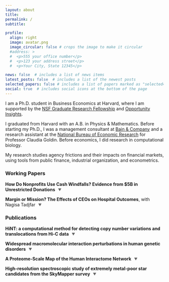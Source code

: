 ```yaml
---
layout: about
title: 
permalink: /
subtitle:

profile:
  align: right
  image: avatar.png
  image_circular: false # crops the image to make it circular
  #address: >
  #  <p>555 your office number</p>
  #  <p>123 your address street</p>
  #  <p>Your City, State 12345</p>

news: false  # includes a list of news items
latest_posts: false  # includes a list of the newest posts
selected_papers: false # includes a list of papers marked as "selected={true}"
social: true  # includes social icons at the bottom of the page
---
```


I am a Ph.D. student in Business Economics at Harvard, where I am supported by the [NSF Graduate Research Fellowship](https://www.nsfgrfp.org/) and [Opportunity Insights](https://opportunityinsights.org/).

I graduated from Harvard with an A.B. in Physics & Mathematics. Before starting my Ph.D., I was a management consultant at [Bain & Company](https://www.bain.com/) and a research assistant at the [National Bureau of Economic Research](https://www.nber.org/) for Professor Claudia Goldin. Before economics, I did research in computational biology.

My research studies agency frictions and their impacts on financial markets, using tools from public finance, industrial organization, and econometrics.


### Working Papers

**How Do Nonprofits Use Cash Windfalls? Evidence from $5B in Unrestricted Donations** <span class="toggle-btn">▼</span>

**Margin or Mission? The Effects of CEOs on Hospital Outcomes**, with Nagisa Tadjfar <span class="toggle-btn">▼</span>


### Publications

**HiNT: a computational method for detecting copy number variations and translocations from Hi-C data** <span class="toggle-btn">▼</span>
<div class="abstract-content" style="display: none;">
The three-dimensional conformation of a genome can be profiled using Hi-C, a technique that combines chromatin conformation capture with high-throughput sequencing. However, structural variations often yield features that can be mistaken for chromosomal interactions. Here, we describe a computational method HiNT (Hi-C for copy Number variation and Translocation detection), which detects copy number variations and interchromosomal translocations within Hi-C data with breakpoints at single base-pair resolution. We demonstrate that HiNT outperforms existing methods on both simulated and real data. We also show that Hi-C can supplement whole-genome sequencing in structure variant detection by locating breakpoints in repetitive regions.
</div>

**Widespread macromolecular interaction perturbations in human genetic disorders** <span class="toggle-btn">▼</span>
<div class="abstract-content" style="display: none;">
How disease-associated mutations impair protein activities in the context of biological networks remains mostly undetermined. Although a few renowned alleles are well characterized, functional information is missing for over 100,000 disease-associated variants. Here we functionally profile several thousand missense mutations across a spectrum of Mendelian disorders using various interaction assays. The majority of disease-associated alleles exhibit wild-type chaperone binding profiles, suggesting they preserve protein folding or stability. While common variants from healthy individuals rarely affect interactions, two-thirds of disease-associated alleles perturb protein-protein interactions, with half corresponding to "edgetic" alleles affecting only a subset of interactions while leaving most other interactions unperturbed. With transcription factors, many alleles that leave protein-protein interactions intact affect DNA binding. Different mutations in the same gene leading to different interaction profiles often result in distinct disease phenotypes. Thus disease-associated alleles that perturb distinct protein activities rather than grossly affecting folding and stability are relatively widespread.
</div>

**A Proteome-Scale Map of the Human Interactome Network** <span class="toggle-btn">▼</span>
<div class="abstract-content" style="display: none;">
Just as reference genome sequences revolutionized human genetics, reference maps of interactome networks will be critical to fully understand genotype-phenotype relationships. Here, we describe a systematic map of ?14,000 high-quality human binary protein-protein interactions. At equal quality, this map is ?30% larger than what is available from small-scale studies published in the literature in the last few decades. While currently available information is highly biased and only covers a relatively small portion of the proteome, our systematic map appears strikingly more homogeneous, revealing a "broader" human interactome network than currently appreciated. The map also uncovers significant interconnectivity between known and candidate cancer gene products, providing unbiased evidence for an expanded functional cancer landscape, while demonstrating how high-quality interactome models will help "connect the dots" of the genomic revolution.
</div>

**High-resolution spectroscopic study of extremely metal-poor star candidates from the SkyMapper survey** <span class="toggle-btn">▼</span>
<div class="abstract-content" style="display: none;">
The SkyMapper Southern Sky Survey is carrying out a search for the most metal-poor stars in the Galaxy. It identifies candidates by way of its unique filter set which allows for estimation of stellar atmospheric parameters. The set includes a narrow filter centered on the Ca ii K 3933 Å line, enabling a robust estimate of stellar metallicity. Promising candidates are then confirmed with spectroscopy. We present the analysis of Magellan Inamori Kyocera Echelle high-resolution spectroscopy of 122 metal-poor stars found by SkyMapper in the first two years of commissioning observations. Forty-one stars have [Fe/H]⩽−3.0. Nine have [Fe/H]⩽−3.5, with three at [Fe/H]∼−4. A 1D LTE abundance analysis of the elements Li, C, Na, Mg, Al, Si, Ca, Sc, Ti, Cr, Mn, Co, Ni, Zn, Sr, Ba, and Eu shows these stars have [X/Fe] ratios typical of other halo stars. One star with low [X/Fe] values appears to be "Fe-enhanced," while another star has an extremely large [Sr/Ba] ratio: >2. Only one other star is known to have a comparable value. Seven stars are "CEMP-no" stars ([C/Fe]>0.7, [Ba/Fe]<0). 21 stars exhibit mild r-process element enhancements (0.3⩽[Eu/Fe]<1.0), while four stars have [Eu/Fe]⩾1.0. These results demonstrate the ability to identify extremely metal-poor stars from SkyMapper photometry, pointing to increased sample sizes and a better characterization of the metal-poor tail of the halo metallicity distribution function in the future.
</div>

<style>
.toggle-btn {
  cursor: pointer;
  color: #666;
  font-size: 0.8em;
  margin-left: 5px;
}

.abstract-content {
  margin: 10px 0 20px 0;
  padding: 10px;
  background-color: #f6f8fa;
  border-radius: 4px;
  font-size: 0.9em;
}
</style>

<script>
document.addEventListener('DOMContentLoaded', function() {
  const toggles = document.querySelectorAll('.toggle-btn');
  
  toggles.forEach(toggle => {
    toggle.addEventListener('click', function() {
      const abstract = this.parentElement.nextElementSibling;
      if (abstract && abstract.classList.contains('abstract-content')) {
        const isVisible = abstract.style.display === 'block';
        abstract.style.display = isVisible ? 'none' : 'block';
        this.textContent = isVisible ? '▼' : '▲';
      }
    });
  });
});
</script>